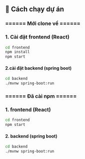 ## 🚀 Cách chạy dự án
### ====== Mới clone về ======
### 1. Cài đặt frontend (React)
```bash
cd frontend
npm install
npm start
```
#### 2.cài đặt backend (spring boot)
```bash
cd backend
./mvnw spring-boot:run
```
### ====== Đã cài npm ======
### 1. frontend (React)
```bash
cd frontend
npm start
```
#### 2. backend (spring boot)
```bash
cd backend
./mvnw spring-boot:run
```